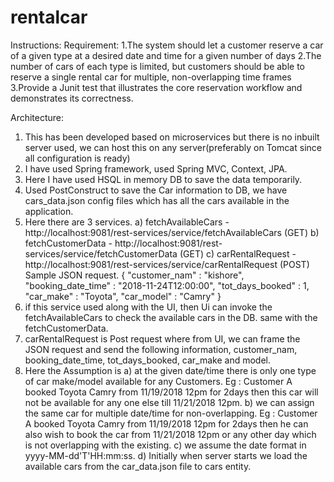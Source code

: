 # rentalcar
Instructions:
Requirement:
1.The system should let a customer reserve a car of a given type at a 
  desired date and time for a given number of days
2.The number of cars of each type is limited, but customers should be 
  able to reserve a single rental car for multiple, non-overlapping time frames
3.Provide a Junit test that illustrates the core reservation workflow and 
  demonstrates its correctness.
  

Architecture:
1) This has been developed based on microservices but there is no inbuilt server used, we can host this on any server(preferably on Tomcat since all configuration is ready)
2) I have used Spring framework, used Spring MVC, Context, JPA.
3) Here I have used HSQL in memory DB to save the data temporarily.
4) Used PostConstruct to save the Car information to DB, we have cars_data.json config files which has all the cars available in the application.
5) Here there are 3 services.
   a) fetchAvailableCars - http://localhost:9081/rest-services/service/fetchAvailableCars (GET)
   b) fetchCustomerData - http://localhost:9081/rest-services/service/fetchCustomerData (GET)
   c) carRentalRequest - http://localhost:9081/rest-services/service/carRentalRequest (POST)
      Sample JSON request.
        {
			"customer_nam" : "kishore",
			"booking_date_time" : "2018-11-24T12:00:00",
			"tot_days_booked" : 1,
			"car_make" : "Toyota",
			"car_model" : "Camry"
		}
6) if this service used along with the UI, then Ui can invoke the fetchAvailableCars to check the available cars in the DB.
   same with the fetchCustomerData.
7) carRentalRequest is Post request where from UI, we can frame the JSON request and send the following information,
   customer_nam, booking_date_time, tot_days_booked, car_make and model.
8) Here the Assumption is 
   a) at the given date/time there is only one type  of car make/model available for any Customers.
   Eg : Customer A booked Toyota Camry from 11/19/2018 12pm for 2days then this car will not be available for any one else till 11/21/2018 12pm.
   b) we can assign the same car for multiple date/time for non-overlapping.
   Eg : Customer A booked Toyota Camry from 11/19/2018 12pm for 2days then he can also wish to book the car from 11/21/2018 12pm or any other day which is 
   not overlapping with the existing.
   c) we assume the date format in yyyy-MM-dd'T'HH:mm:ss.
   d) Initially when server starts we load the available cars from the car_data.json file to cars entity.
